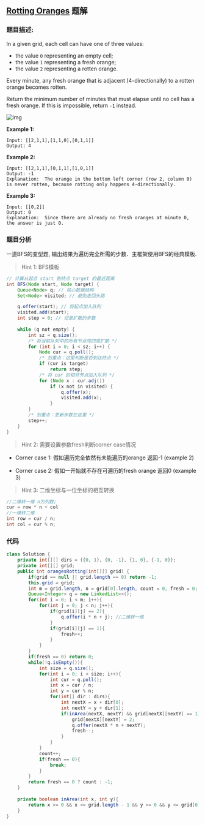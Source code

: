 ## [Rotting Oranges](https://leetcode.com/problems/rotting-oranges/>) 题解

### 题目描述:

In a given grid, each cell can have one of three values:

- the value `0` representing an empty cell;
- the value `1` representing a fresh orange;
- the value `2` representing a rotten orange.

Every minute, any fresh orange that is adjacent (4-directionally) to a rotten orange becomes rotten.

Return the minimum number of minutes that must elapse until no cell has a fresh orange. If this is impossible, return `-1` instead.

![img](https://assets.leetcode.com/uploads/2019/02/16/oranges.png)

**Example 1:**

```
Input: [[2,1,1],[1,1,0],[0,1,1]]
Output: 4
```

**Example 2:**

```
Input: [[2,1,1],[0,1,1],[1,0,1]]
Output: -1
Explanation:  The orange in the bottom left corner (row 2, column 0) is never rotten, because rotting only happens 4-directionally.
```

**Example 3:**

```
Input: [[0,2]]
Output: 0
Explanation:  Since there are already no fresh oranges at minute 0, the answer is just 0.
```



### 题目分析

一道BFS的变型题, 输出结果为遍历完全所需的步数．主框架使用BFS的经典模板.

> Hint 1: BFS模板

```java
// 计算从起点 start 到终点 target 的最近距离
int BFS(Node start, Node target) {
    Queue<Node> q; // 核心数据结构
    Set<Node> visited; // 避免走回头路

    q.offer(start); // 将起点加入队列
    visited.add(start);
    int step = 0; // 记录扩散的步数
    
    while (q not empty) {
        int sz = q.size();
        /* 将当前队列中的所有节点向四周扩散 */
        for (int i = 0; i < sz; i++) {
            Node cur = q.poll();
            /* 划重点：这里判断是否到达终点 */
            if (cur is target)
                return step;
            /* 将 cur 的相邻节点加入队列 */
            for (Node x : cur.adj())
                if (x not in visited) {
                    q.offer(x);
                    visited.add(x);
                }
        }
        /* 划重点：更新步数在这里 */
        step++;
    }
}
```

> Hint 2: 需要设置参数fresh判断corner case情况

- Corner case 1: 假如遍历完全依然有未能遍历的orange 返回-1 (example 2)

- Corner case 2: 假如一开始就不存在可遍历的fresh orange 返回0 (example 3)

> Hint 3: 二维坐标与一位坐标的相互转换

```java
//二维转一维 n为列数; 
cur = row * n + col
//一维转二维
int row = cur / n;
int col = cur % n;
```



### 代码

```java
class Solution {
    private int[][] dirs = {{0, 1}, {0, -1}, {1, 0}, {-1, 0}};
    private int[][] grid;
    public int orangesRotting(int[][] grid) {
        if(grid == null || grid.length == 0) return -1;
        this.grid = grid;
        int m = grid.length, n = grid[0].length, count = 0, fresh = 0;
        Queue<Integer> q = new LinkedList<>();
        for(int i = 0; i < m; i++){
            for(int j = 0; j < n; j++){
                if(grid[i][j] == 2){
                    q.offer(i * n + j); //二维转一维
                }
                if(grid[i][j] == 1){
                    fresh++;
                }
            }
        }
        if(fresh == 0) return 0;
        while(!q.isEmpty()){
            int size = q.size();
            for(int i = 0; i < size; i++){
                int cur = q.poll();
                int x = cur / n;
                int y = cur % n;
                for(int[] dir : dirs){
                    int nextX = x + dir[0];
                    int nextY = y + dir[1];
                    if(inArea(nextX, nextY) && grid[nextX][nextY] == 1){
                        grid[nextX][nextY] = 2;
                        q.offer(nextX * n + nextY);
                        fresh--;
                    }
                }
            }
            count++;
            if(fresh == 0){
                break;
            }
        }
        return fresh == 0 ? count : -1;
    }
    
    private boolean inArea(int x, int y){
        return x >= 0 && x <= grid.length - 1 && y >= 0 && y <= grid[0].length - 1;
    }
}
```

